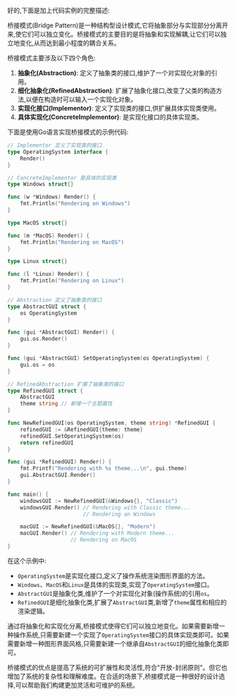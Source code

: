 好的,下面是加上代码实例的完整描述:

桥接模式(Bridge Pattern)是一种结构型设计模式,它将抽象部分与实现部分分离开来,使它们可以独立变化。桥接模式的主要目的是将抽象和实现解耦,让它们可以独立地变化,从而达到最小程度的耦合关系。

桥接模式主要涉及以下四个角色:

1. **抽象化(Abstraction)**: 定义了抽象类的接口,维护了一个对实现化对象的引用。
2. **细化抽象化(RefinedAbstraction)**: 扩展了抽象化接口,改变了父类的构造方法,以便在构造时可以输入一个实现化对象。
3. **实现化接口(Implementor)**: 定义了实现类的接口,供扩展具体实现类使用。
4. **具体实现化(ConcreteImplementor)**: 是实现化接口的具体实现类。

下面是使用Go语言实现桥接模式的示例代码:

```go
// Implementor 定义了实现类的接口
type OperatingSystem interface {
    Render()
}

// ConcreteImplementor 是具体的实现类
type Windows struct{}

func (w *Windows) Render() {
    fmt.Println("Rendering on Windows")
}

type MacOS struct{}

func (m *MacOS) Render() {
    fmt.Println("Rendering on MacOS")
}

type Linux struct{}

func (l *Linux) Render() {
    fmt.Println("Rendering on Linux")
}

// Abstraction 定义了抽象类的接口
type AbstractGUI struct {
    os OperatingSystem
}

func (gui *AbstractGUI) Render() {
    gui.os.Render()
}

func (gui *AbstractGUI) SetOperatingSystem(os OperatingSystem) {
    gui.os = os
}

// RefinedAbstraction 扩展了抽象类的接口
type RefinedGUI struct {
    AbstractGUI
    theme string // 新增一个主题属性
}

func NewRefinedGUI(os OperatingSystem, theme string) *RefinedGUI {
    refinedGUI := &RefinedGUI{theme: theme}
    refinedGUI.SetOperatingSystem(os)
    return refinedGUI
}

func (gui *RefinedGUI) Render() {
    fmt.Printf("Rendering with %s theme...\n", gui.theme)
    gui.AbstractGUI.Render()
}

func main() {
    windowsGUI := NewRefinedGUI(&Windows{}, "Classic")
    windowsGUI.Render() // Rendering with Classic theme...
                        // Rendering on Windows

    macGUI := NewRefinedGUI(&MacOS{}, "Modern")
    macGUI.Render() // Rendering with Modern theme...
                    // Rendering on MacOS
}
```

在这个示例中:

- `OperatingSystem`是实现化接口,定义了操作系统渲染图形界面的方法。
- `Windows`、`MacOS`和`Linux`是具体的实现类,实现了`OperatingSystem`接口。
- `AbstractGUI`是抽象化类,维护了一个对实现化对象(操作系统)的引用`os`。
- `RefinedGUI`是细化抽象化类,扩展了`AbstractGUI`类,新增了`theme`属性和相应的渲染逻辑。

通过将抽象化和实现化分离,桥接模式使得它们可以独立地变化。如果需要新增一种操作系统,只需要新建一个实现了`OperatingSystem`接口的具体实现类即可。如果需要新增一种图形界面风格,只需要新建一个继承自`AbstractGUI`的细化抽象化类即可。

桥接模式的优点是提高了系统的可扩展性和灵活性,符合"开放-封闭原则"。但它也增加了系统的复杂性和理解难度。在合适的场景下,桥接模式是一种很好的设计选择,可以帮助我们构建更加灵活和可维护的系统。